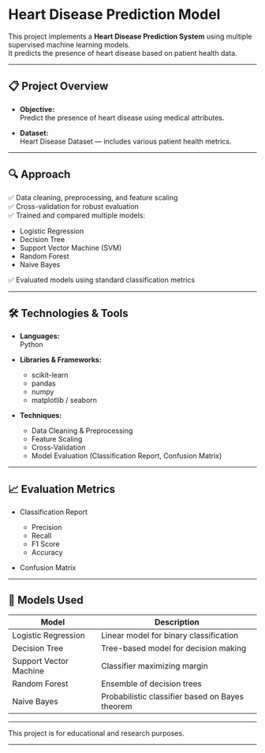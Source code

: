 
# Heart Disease Prediction Model

This project implements a **Heart Disease Prediction System** using multiple supervised machine learning models.  
It predicts the presence of heart disease based on patient health data.

---

## 📋 Project Overview

- **Objective:**  
  Predict the presence of heart disease using medical attributes.

- **Dataset:**  
  Heart Disease Dataset — includes various patient health metrics.

---

## 🔍 Approach

✅ Data cleaning, preprocessing, and feature scaling  
✅ Cross-validation for robust evaluation  
✅ Trained and compared multiple models:
  - Logistic Regression
  - Decision Tree
  - Support Vector Machine (SVM)
  - Random Forest
  - Naive Bayes

✅ Evaluated models using standard classification metrics

---

## 🛠️ Technologies & Tools

- **Languages:**  
  Python

- **Libraries & Frameworks:**
  - scikit-learn
  - pandas
  - numpy
  - matplotlib / seaborn

- **Techniques:**
  - Data Cleaning & Preprocessing
  - Feature Scaling
  - Cross-Validation
  - Model Evaluation (Classification Report, Confusion Matrix)

---

## 📈 Evaluation Metrics

- Classification Report
  - Precision
  - Recall
  - F1 Score
  - Accuracy

- Confusion Matrix

---

## 🚀 Models Used

| Model                 | Description                |
|-----------------------|----------------------------|
| Logistic Regression   | Linear model for binary classification |
| Decision Tree          | Tree-based model for decision making |
| Support Vector Machine | Classifier maximizing margin |
| Random Forest          | Ensemble of decision trees |
| Naive Bayes            | Probabilistic classifier based on Bayes theorem |

---

This project is for educational and research purposes.

---
